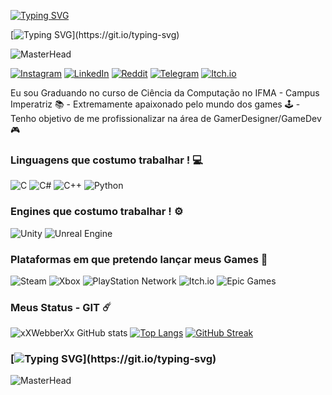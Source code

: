 
[![Typing SVG](https://readme-typing-svg.demolab.com?font=Press+Start+2P&size=18&pause=1000&color=A020F0&center=true&width=435&lines=Ola!+Eu+sou+o+Webber!+%F0%9F%96%96%F0%9F%8F%BB)](https://git.io/typing-svg)

[![Typing SVG](https://readme-typing-svg.demolab.com?font=Press+Start+2P&size=13&pause=1000&color=A020F0&center=true&width=435&lines=Seja+muito+bem-vindo+ao+meu+Git!)](https://git.io/typing-svg)

![MasterHead](https://64.media.tumblr.com/6b9d5fbcc7d6ebe2c3636ed25a550787/f02e19988b551a66-43/s1280x1920/311bc898f00d0bea349351a7a36333f9f659f645.gif)

[![Instagram](https://img.shields.io/badge/Instagram-%23E4405F.svg?style=for-the-badge&logo=Instagram&logoColor=white)](https://www.instagram.com/toxxicd3mn/)
[![LinkedIn](https://img.shields.io/badge/linkedin-%230077B5.svg?style=for-the-badge&logo=linkedin&logoColor=white)](https://www.linkedin.com/in/ant%C3%B4nio-j%C3%BAnio-de-castro-silva-206503275/)
[![Reddit](https://img.shields.io/badge/Reddit-FF4500?style=for-the-badge&logo=reddit&logoColor=white)](https://www.reddit.com/user/ToxxicDemon)
[![Telegram](https://img.shields.io/badge/Telegram-2CA5E0?style=for-the-badge&logo=telegram&logoColor=white)](https://t.me/W3bb3r)
[![Itch.io](https://img.shields.io/badge/Itch-%23FF0B34.svg?style=for-the-badge&logo=Itch.io&logoColor=white)](https://xxtoxxicxx.itch.io)

Eu sou Graduando no curso de Ciência da Computação no IFMA - Campus Imperatriz 📚 - Extremamente apaixonado pelo mundo dos games 🕹️ - Tenho objetivo de me profissionalizar na área de GamerDesigner/GameDev 🎮 

### Linguagens que costumo trabalhar ! 💻
![C](https://img.shields.io/badge/c-%2300599C.svg?style=for-the-badge&logo=c&logoColor=white)
![C#](https://img.shields.io/badge/c%23-%23239120.svg?style=for-the-badge&logo=c-sharp&logoColor=white)
![C++](https://img.shields.io/badge/c++-%2300599C.svg?style=for-the-badge&logo=c%2B%2B&logoColor=white)
![Python](https://img.shields.io/badge/python-3670A0?style=for-the-badge&logo=python&logoColor=ffdd54)

### Engines que costumo trabalhar ! ⚙️
![Unity](https://img.shields.io/badge/unity-%23000000.svg?style=for-the-badge&logo=unity&logoColor=white)
![Unreal Engine](https://img.shields.io/badge/unrealengine-%23313131.svg?style=for-the-badge&logo=unrealengine&logoColor=white)

### Plataformas em que pretendo lançar meus Games 👾
![Steam](https://img.shields.io/badge/steam-%23000000.svg?style=for-the-badge&logo=steam&logoColor=white)
![Xbox](https://img.shields.io/badge/xbox-%23107C10.svg?style=for-the-badge&logo=xbox&logoColor=white)
![PlayStation Network](https://img.shields.io/badge/PSN-%230070D1.svg?style=for-the-badge&logo=Playstation&logoColor=white)
![Itch.io](https://img.shields.io/badge/Itch-%23FF0B34.svg?style=for-the-badge&logo=Itch.io&logoColor=white)
![Epic Games](https://img.shields.io/badge/epicgames-%23313131.svg?style=for-the-badge&logo=epicgames&logoColor=white)

### Meus Status - GIT ☄️
![xXWebberXx GitHub stats](https://github-readme-stats.vercel.app/api?username=xXWebberXx&show_icons=true&theme=tokyonight)
[![Top Langs](https://github-readme-stats.vercel.app/api/top-langs/?username=xXWebberXx&langs_count=8)](https://github.com/anuraghazra/github-readme-stats)
[![GitHub Streak](http://github-readme-streak-stats.herokuapp.com?user=xXWebberXx&theme=midnight-purple&hide_border=true&locale=pt_BR)](https://git.io/streak-stats)

### [![Typing SVG](https://readme-typing-svg.demolab.com?font=Press+Start+2P&pause=1000&color=9400D3&width=435&lines=Obrigado!)](https://git.io/typing-svg)

![MasterHead](https://i.pinimg.com/originals/42/83/6a/42836adf0826dbfa27034fc55566d3a2.gif)

